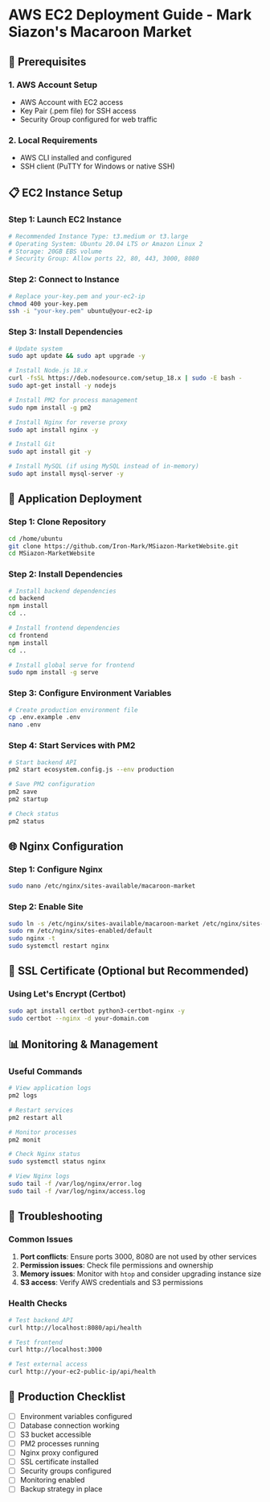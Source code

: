 # AWS EC2 Deployment Guide - Mark Siazon's Macaroon Market

## 🚀 Prerequisites

### 1. AWS Account Setup

- AWS Account with EC2 access
- Key Pair (.pem file) for SSH access
- Security Group configured for web traffic

### 2. Local Requirements

- AWS CLI installed and configured
- SSH client (PuTTY for Windows or native SSH)

## 📋 EC2 Instance Setup

### Step 1: Launch EC2 Instance

```bash
# Recommended Instance Type: t3.medium or t3.large
# Operating System: Ubuntu 20.04 LTS or Amazon Linux 2
# Storage: 20GB EBS volume
# Security Group: Allow ports 22, 80, 443, 3000, 8080
```

### Step 2: Connect to Instance

```bash
# Replace your-key.pem and your-ec2-ip
chmod 400 your-key.pem
ssh -i "your-key.pem" ubuntu@your-ec2-ip
```

### Step 3: Install Dependencies

```bash
# Update system
sudo apt update && sudo apt upgrade -y

# Install Node.js 18.x
curl -fsSL https://deb.nodesource.com/setup_18.x | sudo -E bash -
sudo apt-get install -y nodejs

# Install PM2 for process management
sudo npm install -g pm2

# Install Nginx for reverse proxy
sudo apt install nginx -y

# Install Git
sudo apt install git -y

# Install MySQL (if using MySQL instead of in-memory)
sudo apt install mysql-server -y
```

## 🔧 Application Deployment

### Step 1: Clone Repository

```bash
cd /home/ubuntu
git clone https://github.com/Iron-Mark/MSiazon-MarketWebsite.git
cd MSiazon-MarketWebsite
```

### Step 2: Install Dependencies

```bash
# Install backend dependencies
cd backend
npm install
cd ..

# Install frontend dependencies
cd frontend
npm install
cd ..

# Install global serve for frontend
sudo npm install -g serve
```

### Step 3: Configure Environment Variables

```bash
# Create production environment file
cp .env.example .env
nano .env
```

### Step 4: Start Services with PM2

```bash
# Start backend API
pm2 start ecosystem.config.js --env production

# Save PM2 configuration
pm2 save
pm2 startup

# Check status
pm2 status
```

## 🌐 Nginx Configuration

### Step 1: Configure Nginx

```bash
sudo nano /etc/nginx/sites-available/macaroon-market
```

### Step 2: Enable Site

```bash
sudo ln -s /etc/nginx/sites-available/macaroon-market /etc/nginx/sites-enabled/
sudo rm /etc/nginx/sites-enabled/default
sudo nginx -t
sudo systemctl restart nginx
```

## 🔐 SSL Certificate (Optional but Recommended)

### Using Let's Encrypt (Certbot)

```bash
sudo apt install certbot python3-certbot-nginx -y
sudo certbot --nginx -d your-domain.com
```

## 📊 Monitoring & Management

### Useful Commands

```bash
# View application logs
pm2 logs

# Restart services
pm2 restart all

# Monitor processes
pm2 monit

# Check Nginx status
sudo systemctl status nginx

# View Nginx logs
sudo tail -f /var/log/nginx/error.log
sudo tail -f /var/log/nginx/access.log
```

## 🔧 Troubleshooting

### Common Issues

1. **Port conflicts**: Ensure ports 3000, 8080 are not used by other services
2. **Permission issues**: Check file permissions and ownership
3. **Memory issues**: Monitor with `htop` and consider upgrading instance size
4. **S3 access**: Verify AWS credentials and S3 permissions

### Health Checks

```bash
# Test backend API
curl http://localhost:8080/api/health

# Test frontend
curl http://localhost:3000

# Test external access
curl http://your-ec2-public-ip/api/health
```

## 🚦 Production Checklist

- [ ] Environment variables configured
- [ ] Database connection working
- [ ] S3 bucket accessible
- [ ] PM2 processes running
- [ ] Nginx proxy configured
- [ ] SSL certificate installed
- [ ] Security groups configured
- [ ] Monitoring enabled
- [ ] Backup strategy in place
